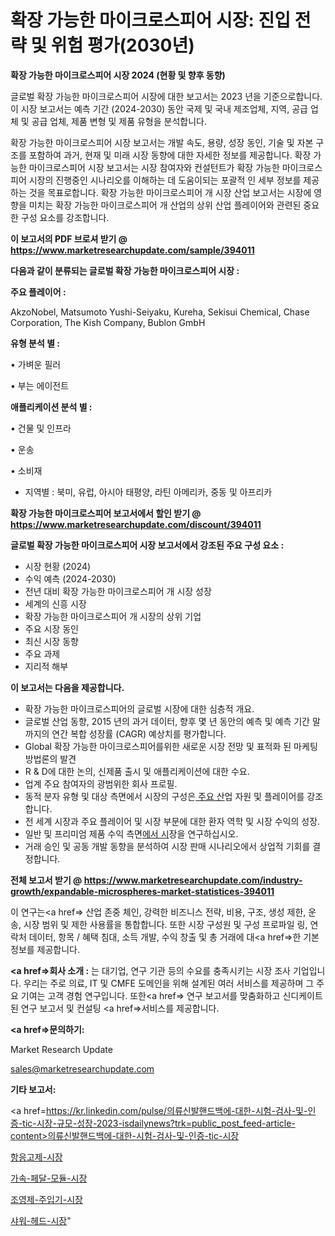# 확장 가능한 마이크로스피어 시장: 진입 전략 및 위험 평가(2030년)

<strong>확장 가능한 마이크로스피어 시장 2024 (현황 및 향후 동향)</strong>

글로벌 확장 가능한 마이크로스피어 시장에 대한 보고서는 2023 년을 기준으로합니다.이 시장 보고서는 예측 기간 (2024-2030) 동안 국제 및 국내 제조업체, 지역, 공급 업체 및 공급 업체, 제품 변형 및 제품 유형을 분석합니다.

확장 가능한 마이크로스피어 시장 보고서는 개발 속도, 용량, 성장 동인, 기술 및 자본 구조를 포함하여 과거, 현재 및 미래 시장 동향에 대한 자세한 정보를 제공합니다. 확장 가능한 마이크로스피어 시장 보고서는 시장 참여자와 컨설턴트가 확장 가능한 마이크로스피어 시장의 진행중인 시나리오를 이해하는 데 도움이되는 포괄적 인 세부 정보를 제공하는 것을 목표로합니다. 확장 가능한 마이크로스피어 개 시장 산업 보고서는 시장에 영향을 미치는 확장 가능한 마이크로스피어 개 산업의 상위 산업 플레이어와 관련된 중요한 구성 요소를 강조합니다.



<strong>이 보고서의 PDF 브로셔 받기 @ <a href=https://www.marketresearchupdate.com/sample/394011>https://www.marketresearchupdate.com/sample/394011</a></strong>



<strong>다음과 같이 분류되는 글로벌 확장 가능한 마이크로스피어 시장 :</strong>



<strong>주요 플레이어 :</strong>

AkzoNobel, Matsumoto Yushi-Seiyaku, Kureha, Sekisui Chemical, Chase Corporation, The Kish Company, Bublon GmbH



<strong>유형 분석 별 :</strong>

• 가벼운 필러

• 부는 에이전트



<strong>애플리케이션 분석 별 :</strong>

• 건물 및 인프라

• 운송

• 소비재

<ul>
  <li>지역별 : 북미, 유럽, 아시아 태평양, 라틴 아메리카, 중동 및 아프리카</li>
</ul>


<strong>확장 가능한 마이크로스피어 보고서에서 할인 받기 @ <a href=https://www.marketresearchupdate.com/discount/394011>https://www.marketresearchupdate.com/discount/394011</a></strong>



<strong>글로벌 확장 가능한 마이크로스피어 시장 보고서에서 강조된 주요 구성 요소 :</strong>
<ul>
  <li>시장 현황 (2024)</li>
  <li>수익 예측 (2024-2030)</li>
  <li>전년 대비 확장 가능한 마이크로스피어 개 시장 성장</li>
  <li>세계의 신흥 시장</li>
  <li>확장 가능한 마이크로스피어 개 시장의 상위 기업</li>
  <li>주요 시장 동인</li>
  <li>최신 시장 동향</li>
  <li>주요 과제</li>
  <li>지리적 해부</li>
</ul>


<strong>이 보고서는 다음을 제공합니다.</strong>
<ul>
  <li>확장 가능한 마이크로스피어의 글로벌 시장에 대한 심층적 개요.</li>
  <li>글로벌 산업 동향, 2015 년의 과거 데이터, 향후 몇 년 동안의 예측 및 예측 기간 말까지의 연간 복합 성장률 (CAGR) 예상치를 평가합니다.</li>
  <li>Global 확장 가능한 마이크로스피어를위한 새로운 시장 전망 및 표적화 된 마케팅 방법론의 발견</li>
  <li>R &amp; D에 대한 논의, 신제품 출시 및 애플리케이션에 대한 수요.</li>
  <li>업계 주요 참여자의 광범위한 회사 프로필.</li>
  <li>동적 분자 유형 및 대상 측면에서 시장의 구성은<a href=> 주요 산</a>업 자원 및 플레이어를 강조합니다.</li>
  <li>전 세계 시장과 주요 플레이어 및 시장 부문에 대한 환자 역학 및 시장 수익의 성장.</li>
  <li>일반 및 프리미엄 제품 수익 측면<a href=>에서 시</a>장을 연구하십시오.</li>
  <li>거래 승인 및 공동 개발 동향을 분석하여 시장 판매 시나리오에서 상업적 기회를 결정합니다.</li>
</ul>



<strong>전체 보고서 받기 @ <a href=https://www.marketresearchupdate.com/industry-growth/expandable-microspheres-market-statistices-394011>https://www.marketresearchupdate.com/industry-growth/expandable-microspheres-market-statistices-394011</a></strong>

이 연구는<a href=> 산업 존중</a> 체인, 강력한 비즈니스 전략, 비용, 구조, 생성 제한, 운송, 시장 범위 및 제한 사용률을 통합합니다. 또한 시장 구성원 및 구성 프로파일 링, 연락처 데이터, 항목 / 혜택 침대, 소득 개발, 수익 창출 및 총 거래에 대<a href=>한 기본 </a>정보를 제공합니다.



<strong><a href=>회사 소</a>개 :</strong>
는 대기업, 연구 기관 등의 수요를 충족시키는 시장 조사 기업입니다. 우리는 주로 의료, IT 및 CMFE 도메인을 위해 설계된 여러 서비스를 제공하며 그 주요 기여는 고객 경험 연구입니다. 또한<a href=> 연구 보</a>고서를 맞춤화하고 신디케이트 된 연구 보고서 및 컨설팅 <a href=>서비스</a>를 제공합니다.



<strong><a href=>문의하기:</a></strong>

Market Research Update

sales@marketresearchupdate.com



<strong>기타 보고서:</strong>

<a href=https://kr.linkedin.com/pulse/의류신발핸드백에-대한-시험-검사-및-인증-tic-시장-규모-성장-2023-isdailynews?trk=public_post_feed-article-content>의류신발핸드백에-대한-시험-검사-및-인증-tic-시장</a>

<a href=https://www.linkedin.com/pulse/항응고제-시장-진입-전략-및-위험-평가2029년-trendsetters-talk-360-analysis/>항응고제-시장</a>

<a href=https://www.linkedin.com/pulse/가속-페달-모듈-시장-동향-및-성장-전망-consumer-connection-compendium-ana-ywxmf/>가속-페달-모듈-시장</a>

<a href=https://www.linkedin.com/pulse/조영제-주입기-시장-진입-전략-및-위험-평가2029년-survey-savvy-insights-360-analysis-mhkff/>조영제-주입기-시장</a>

<a href=https://www.linkedin.com/pulse/샤워-헤드-시장-동향-및-성장-전망-market-matrix-musings-analysis-lub9c/>샤워-헤드-시장</a>"
